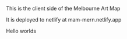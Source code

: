 

This is the client side of the Melbourne Art Map

It is deployed to netlify at mam-mern.netlify.app

Hello worlds

